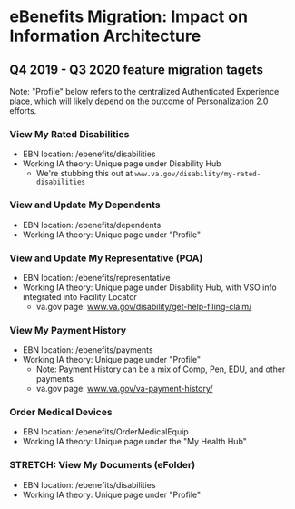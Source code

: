 # eBenefits Migration: Impact on Information Architecture

## Q4 2019 - Q3 2020 feature migration tagets

Note: "Profile" below refers to the centralized Authenticated Experience place, which will likely depend on the outcome of Personalization 2.0 efforts.

### View My Rated Disabilities
- EBN location: /ebenefits/disabilities
- Working IA theory: Unique page under Disability Hub
  - We're stubbing this out at `www.va.gov/disability/my-rated-disabilities`

### View and Update My Dependents
- EBN location: /ebenefits/dependents
- Working IA theory: Unique page under "Profile"

### View and Update My Representative (POA)
- EBN location: /ebenefits/representative
- Working IA theory: Unique page under Disability Hub, with VSO info integrated into Facility Locator
  - va.gov page: www.va.gov/disability/get-help-filing-claim/

### View My Payment History
- EBN location: /ebenefits/payments
- Working IA theory: Unique page under "Profile"
  - Note: Payment History can be a mix of Comp, Pen, EDU, and other payments
  - va.gov page: www.va.gov/va-payment-history/

### Order Medical Devices
- EBN location: /ebenefits/OrderMedicalEquip
- Working IA theory: Unique page under the "My Health Hub"

### STRETCH: View My Documents (eFolder)
- EBN location: /ebenefits/disabilities
- Working IA theory: Unique page under "Profile"
